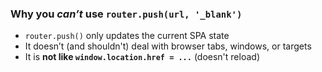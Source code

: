 ### Why you _can’t_ use `router.push(url, '_blank')`
- `router.push()` only updates the current SPA state
- It doesn’t (and shouldn't) deal with browser tabs, windows, or targets
- It is **not like `window.location.href = ...`** (doesn't reload)